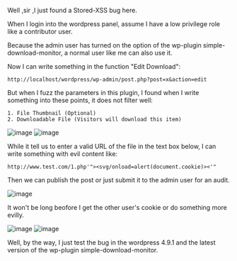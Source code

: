 Well ,sir ,I just found a Stored-XSS bug here.

When I login into the wordpress panel, assume I have a low privilege role like a contributor user.

Because the admin user has turned on the option of the wp-plugin  simple-download-monitor, a normal user like me can also use it.

Now I can write something in the function "Edit Download":
```
http://localhost/wordpress/wp-admin/post.php?post=x&action=edit
```

But when I fuzz the parameters in this plugin, I found when I write something into these points, it does not filter well:
```
1. File Thumbnail (Optional)
2. Downloadable File (Visitors will download this item)
```

![image](https://raw.githubusercontent.com/d4wner/Vulnerabilities-Report/master/pic/simple-download-monitor/sxss1.png)
![image](https://raw.githubusercontent.com/d4wner/Vulnerabilities-Report/master/pic/simple-download-monitor/sxss2.png)


While it tell us to enter a valid URL of the file in the text box below, I can write something with evil content like:

```
http://www.test.com/1.php'"><svg/onload=alert(document.cookie)><'"
```

Then we can publish the post or just submit it to the admin user for an audit.

![image](https://raw.githubusercontent.com/d4wner/Vulnerabilities-Report/master/pic/simple-download-monitor/sxss4.png)

It won't be long beofore I get the other user's cookie or do something more evilly.

![image](https://raw.githubusercontent.com/d4wner/Vulnerabilities-Report/master/pic/simple-download-monitor/sxss3.png)
![image](https://raw.githubusercontent.com/d4wner/Vulnerabilities-Report/master/pic/simple-download-monitor/sxss5.png)

Well,  by the way, I just test the bug in the wordpress 4.9.1 and the latest version of the wp-plugin simple-download-monitor.